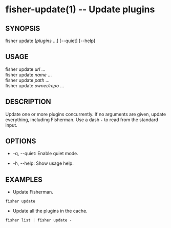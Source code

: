 fisher-update(1) -- Update plugins
==================================

## SYNOPSIS

fisher update [*plugins* ...] [--quiet] [--help] <br>

## USAGE

fisher update *url* ...<br>
fisher update *name* ...<br>
fisher update *path*  ...<br>
fisher update *owner/repo* ...<br>

## DESCRIPTION

Update one or more plugins concurrently. If no arguments are given, update everything, including Fisherman. Use a dash `-` to read from the standard input.

## OPTIONS

* -q, --quiet:
    Enable quiet mode.

* -h, --help:
    Show usage help.

## EXAMPLES

* Update Fisherman.

```fish
fisher update
```

* Update all the plugins in the cache.

```fish
fisher list | fisher update -
```
